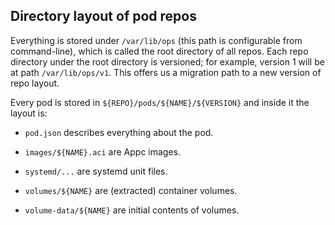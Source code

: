 ## Directory layout of pod repos

Everything is stored under `/var/lib/ops` (this path is configurable
from command-line), which is called the root directory of all repos.
Each repo directory under the root directory is versioned; for example,
version 1 will be at path `/var/lib/ops/v1`.  This offers us a migration
path to a new version of repo layout.

Every pod is stored in `${REPO}/pods/${NAME}/${VERSION}` and inside it
the layout is:

* `pod.json` describes everything about the pod.

* `images/${NAME}.aci` are Appc images.

* `systemd/...` are systemd unit files.

* `volumes/${NAME}` are (extracted) container volumes.

* `volume-data/${NAME}` are initial contents of volumes.
